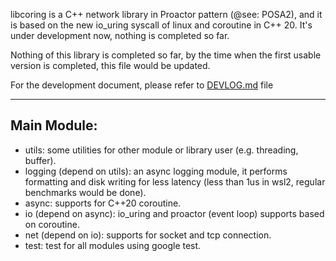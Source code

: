 libcoring is a C++ network library in Proactor pattern (@see: POSA2), and it is based on the new io_uring syscall of
linux and coroutine in C++ 20. It's under development now, nothing is completed so far.

Nothing of this library is completed so far, by the time when the first usable version is completed, this file would be
updated.

For the development document, please refer to [DEVLOG.md](./DEVLOG.md) file

---

## Main Module:
- utils: some utilities for other module or library user (e.g. threading, buffer).
- logging (depend on utils): an async logging module, it performs formatting and disk writing
  for less latency (less than 1us in wsl2, regular benchmarks would be done).
- async: supports for C++20 coroutine.
- io (depend on async): io_uring and proactor (event loop) supports based on coroutine.
- net (depend on io): supports for socket and tcp connection.
- test: test for all modules using google test. 